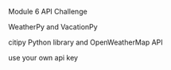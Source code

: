 Module 6 API Challenge

WeatherPy and VacationPy

citipy Python library and OpenWeatherMap API

use your own api key
